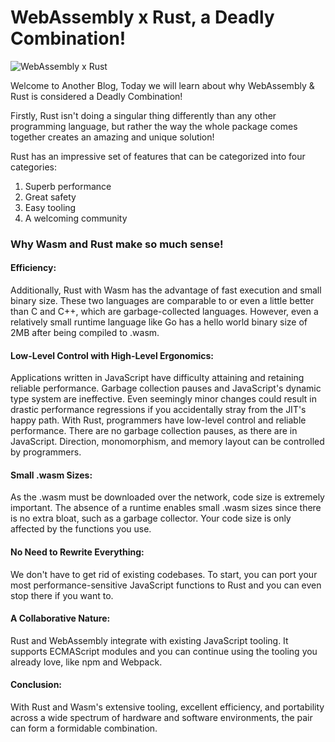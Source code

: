 # WebAssembly x Rust, a Deadly Combination!

![WebAssembly x Rust](https://github.com/aryankaushik-git/outreachy/blob/main/aryankaushik/media/WebAssembly%20(1).gif)

Welcome to Another Blog, Today we will learn about why WebAssembly & Rust is considered a Deadly Combination!

Firstly, Rust isn't doing a singular thing differently than any other programming language, but rather the way the whole package comes together creates an amazing and unique solution! 

Rust has an impressive set of features that can be categorized into four categories:

1. Superb performance
2. Great safety
3. Easy tooling
4. A welcoming community


### Why Wasm and Rust make so much sense!

#### Efficiency:
Additionally, Rust with Wasm has the advantage of fast execution and small binary size. These two languages are comparable to or even a little better than C and C++, which are garbage-collected languages. However, even a relatively small runtime language like Go has a hello world binary size of 2MB after being compiled to .wasm.

#### Low-Level Control with High-Level Ergonomics:
Applications written in JavaScript have difficulty attaining and retaining reliable performance. Garbage collection pauses and JavaScript's dynamic type system are ineffective. Even seemingly minor changes could result in drastic performance regressions if you accidentally stray from the JIT's happy path.
With Rust, programmers have low-level control and reliable performance. There are no garbage collection pauses, as there are in JavaScript. Direction, monomorphism, and memory layout can be controlled by programmers.

#### Small .wasm Sizes:
As the .wasm must be downloaded over the network, code size is extremely important. The absence of a runtime enables small .wasm sizes since there is no extra bloat, such as a garbage collector. Your code size is only affected by the functions you use.

#### No Need to Rewrite Everything:
We don't have to get rid of existing codebases. To start, you can port your most performance-sensitive JavaScript functions to Rust and you can even stop there if you want to.

#### A Collaborative Nature:
Rust and WebAssembly integrate with existing JavaScript tooling. It supports ECMAScript modules and you can continue using the tooling you already love, like npm and Webpack.

#### Conclusion:
With Rust and Wasm's extensive tooling, excellent efficiency, and portability across a wide spectrum of hardware and software environments, the pair can form a formidable combination. 
